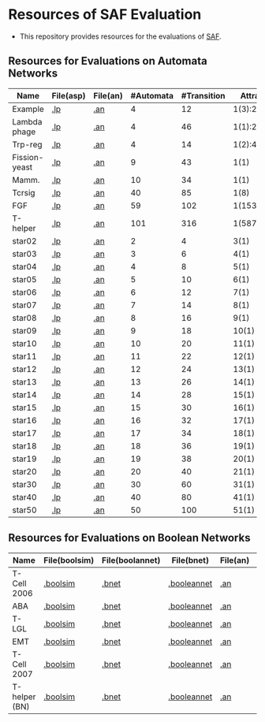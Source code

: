 # Resources of SAF Evaluation

- This repository provides resources for the evaluations of [SAF](https://github.com/TakehideSoh/SAF).

## Resources for Evaluations on Automata Networks

| Name|File(asp)|File(an)|#Automata|#Transition|Attractors|ASP|SAF(S)|SAF(E) |
| ---|---|---|---|---|---|---|---|--- |
| Example|[.lp](/exp-automata-network/benchmark/toy-ex2.lp)|[.an](/exp-automata-network/benchmark/toy-ex2.an)|4|12|1(3):2(1):4(1)|[asp](exp-automata-network/result/toy-ex2.lp.k_4.anSolverAsp221027.time10800.log)|[SAF(S)](exp-automata-network/result/toy-ex2.an.k_4.saf230420-16h03m-sat4j.time10800.log)|[SAF(E)](exp-automata-network/result/toy-ex2.an.k_4.saf230420-16h03m-sat4j.time10800.log) |
| Lambda phage|[.lp](/exp-automata-network/benchmark/lambda-phage.lp)|[.an](/exp-automata-network/benchmark/lambda-phage.an)|4|46|1(1):2(1)|[asp](exp-automata-network/result/lambda-phage.lp.k_2.anSolverAsp221027.time10800.log)|[SAF(S)](exp-automata-network/result/lambda-phage.an.k_2.saf230420-16h03m-sat4j.time10800.log)|[SAF(E)](exp-automata-network/result/lambda-phage.an.k_2.saf230420-16h03m-sat4j.time10800.log) |
| Trp-reg|[.lp](/exp-automata-network/benchmark/Trp_reg.lp)|[.an](/exp-automata-network/benchmark/Trp_reg.an)|4|14|1(2):4(1)|[asp](exp-automata-network/result/Trp_reg.lp.k_4.anSolverAsp221027.time10800.log)|[SAF(S)](exp-automata-network/result/Trp_reg.an.k_4.saf230420-16h03m-sat4j.time10800.log)|[SAF(E)](exp-automata-network/result/Trp_reg.an.k_4.saf230420-16h03m-sat4j.time10800.log) |
| Fission-yeast|[.lp](/exp-automata-network/benchmark/fisson-yeast.lp)|[.an](/exp-automata-network/benchmark/fisson-yeast.an)|9|43|1(1)|[asp](exp-automata-network/result/fisson-yeast.lp.k_1.anSolverAsp221027.time10800.log)|[SAF(S)](exp-automata-network/result/fisson-yeast.an.k_1.saf230420-16h03m-sat4j.time10800.log)|[SAF(E)](exp-automata-network/result/fisson-yeast.an.k_1.saf230420-16h03m-sat4j.time10800.log) |
| Mamm.|[.lp](/exp-automata-network/benchmark/mammalian.lp)|[.an](/exp-automata-network/benchmark/mammalian.an)|10|34|1(1)|[asp](exp-automata-network/result/mammalian.lp.k_1.anSolverAsp221027.time10800.log)|[SAF(S)](exp-automata-network/result/mammalian.an.k_1.saf230420-16h03m-sat4j.time10800.log)|[SAF(E)](exp-automata-network/result/mammalian.an.k_1.saf230420-16h03m-bddcadical.time10800.log) |
| Tcrsig|[.lp](/exp-automata-network/benchmark/tcrsig40.lp)|[.an](/exp-automata-network/benchmark/tcrsig40.an)|40|85|1(8)|[asp](exp-automata-network/result/tcrsig40.lp.k_1.anSolverAsp221027.time10800.log)|[SAF(S)](exp-automata-network/result/tcrsig40.an.k_1.saf230420-16h03m-sat4j.time10800.log)|[SAF(E)](exp-automata-network/result/tcrsig40.an.k_1.saf230420-16h03m-bddcadical.time10800.log) |
| FGF|[.lp](/exp-automata-network/benchmark/FGF_pathway.lp)|[.an](/exp-automata-network/benchmark/FGF_pathway.an)|59|102|1(1536)|[asp](exp-automata-network/result/FGF_pathway.lp.k_1.anSolverAsp221027.time10800.log)|[SAF(S)](exp-automata-network/result/FGF_pathway.an.k_1.saf230420-16h03m-sat4j.time10800.log)|[SAF(E)](exp-automata-network/result/FGF_pathway.an.k_1.saf230420-16h03m-sat4j.time10800.log) |
| T-helper|[.lp](/exp-automata-network/benchmark/frontiers-th.lp)|[.an](/exp-automata-network/benchmark/frontiers-th.an)|101|316|1(5875504)|[asp](exp-automata-network/result/frontiers-th.lp.k_1.anSolverAsp221027.time10800.log.gz)|[SAF(S)](exp-automata-network/result/frontiers-th.an.k_1.saf230420-16h03m-sat4j.time10800.log.gz)|[SAF(E)](exp-automata-network/result/frontiers-th.an.k_1.saf230420-16h03m-bddcadical.time10800.log.gz) |
| star02|[.lp](/exp-automata-network/benchmark/star02.lp)|[.an](/exp-automata-network/benchmark/star02.an)|2|4|3(1)|[asp](exp-automata-network/result/star02.lp.k_4.anSolverAsp221027.time10800.log)|[SAF(S)](exp-automata-network/result/star02.an.k_3.saf230420-16h03m-sat4j.time10800.log)|[SAF(E)](exp-automata-network/result/star02.an.k_3.saf230420-16h03m-bddcadical.time10800.log) |
| star03|[.lp](/exp-automata-network/benchmark/star03.lp)|[.an](/exp-automata-network/benchmark/star03.an)|3|6|4(1)|[asp](exp-automata-network/result/star03.lp.k_6.anSolverAsp221027.time10800.log)|[SAF(S)](exp-automata-network/result/star03.an.k_4.saf230420-16h03m-sat4j.time10800.log)|[SAF(E)](exp-automata-network/result/star03.an.k_4.saf230420-16h03m-sat4j.time10800.log) |
| star04|[.lp](/exp-automata-network/benchmark/star04.lp)|[.an](/exp-automata-network/benchmark/star04.an)|4|8|5(1)|[asp](exp-automata-network/result/star04.lp.k_8.anSolverAsp221027.time10800.log)|[SAF(S)](exp-automata-network/result/star04.an.k_5.saf230420-16h03m-sat4j.time10800.log)|[SAF(E)](exp-automata-network/result/star04.an.k_5.saf230420-16h03m-bddcadical.time10800.log) |
| star05|[.lp](/exp-automata-network/benchmark/star05.lp)|[.an](/exp-automata-network/benchmark/star05.an)|5|10|6(1)|[asp](exp-automata-network/result/star05.lp.k_10.anSolverAsp221027.time10800.log)|[SAF(S)](exp-automata-network/result/star05.an.k_6.saf230420-16h03m-sat4j.time10800.log)|[SAF(E)](exp-automata-network/result/star05.an.k_6.saf230420-16h03m-bddcadical.time10800.log) |
| star06|[.lp](/exp-automata-network/benchmark/star06.lp)|[.an](/exp-automata-network/benchmark/star06.an)|6|12|7(1)|[asp](exp-automata-network/result/star06.lp.k_12.anSolverAsp221027.time10800.log)|[SAF(S)](exp-automata-network/result/star06.an.k_7.saf230420-16h03m-sat4j.time10800.log)|[SAF(E)](exp-automata-network/result/star06.an.k_7.saf230420-16h03m-sat4j.time10800.log) |
| star07|[.lp](/exp-automata-network/benchmark/star07.lp)|[.an](/exp-automata-network/benchmark/star07.an)|7|14|8(1)|[asp](exp-automata-network/result/star07.lp.k_14.anSolverAsp221027.time10800.log)|[SAF(S)](exp-automata-network/result/star07.an.k_8.saf230420-16h03m-sat4j.time10800.log)|[SAF(E)](exp-automata-network/result/star07.an.k_8.saf230420-16h03m-bddcadical.time10800.log) |
| star08|[.lp](/exp-automata-network/benchmark/star08.lp)|[.an](/exp-automata-network/benchmark/star08.an)|8|16|9(1)|[asp](exp-automata-network/result/star08.lp.k_16.anSolverAsp221027.time10800.log)|[SAF(S)](exp-automata-network/result/star08.an.k_9.saf230420-16h03m-sat4j.time10800.log)|[SAF(E)](exp-automata-network/result/star08.an.k_9.saf230420-16h03m-bddcadical.time10800.log) |
| star09|[.lp](/exp-automata-network/benchmark/star09.lp)|[.an](/exp-automata-network/benchmark/star09.an)|9|18|10(1)|[asp](exp-automata-network/result/star09.lp.k_18.anSolverAsp221027.time10800.log)|[SAF(S)](exp-automata-network/result/star09.an.k_10.saf230420-16h03m-sat4j.time10800.log)|[SAF(E)](exp-automata-network/result/star09.an.k_10.saf230420-16h03m-bddcadical.time10800.log) |
| star10|[.lp](/exp-automata-network/benchmark/star10.lp)|[.an](/exp-automata-network/benchmark/star10.an)|10|20|11(1)|[asp](exp-automata-network/result/star10.lp.k_20.anSolverAsp221027.time10800.log)|[SAF(S)](exp-automata-network/result/star10.an.k_11.saf230420-16h03m-sat4j.time10800.log)|[SAF(E)](exp-automata-network/result/star10.an.k_11.saf230420-16h03m-sat4j.time10800.log) |
| star11|[.lp](/exp-automata-network/benchmark/star11.lp)|[.an](/exp-automata-network/benchmark/star11.an)|11|22|12(1)|[asp](exp-automata-network/result/star11.lp.k_22.anSolverAsp221027.time10800.log)|[SAF(S)](exp-automata-network/result/star11.an.k_12.saf230420-16h03m-sat4j.time10800.log)|[SAF(E)](exp-automata-network/result/star11.an.k_12.saf230420-16h03m-bddcadical.time10800.log) |
| star12|[.lp](/exp-automata-network/benchmark/star12.lp)|[.an](/exp-automata-network/benchmark/star12.an)|12|24|13(1)|[asp](exp-automata-network/result/star12.lp.k_24.anSolverAsp221027.time10800.log)|[SAF(S)](exp-automata-network/result/star12.an.k_13.saf230420-16h03m-sat4j.time10800.log)|[SAF(E)](exp-automata-network/result/star12.an.k_13.saf230420-16h03m-bddcadical.time10800.log) |
| star13|[.lp](/exp-automata-network/benchmark/star13.lp)|[.an](/exp-automata-network/benchmark/star13.an)|13|26|14(1)|[asp](exp-automata-network/result/star13.lp.k_26.anSolverAsp221027.time10800.log)|[SAF(S)](exp-automata-network/result/star13.an.k_14.saf230420-16h03m-sat4j.time10800.log)|[SAF(E)](exp-automata-network/result/star13.an.k_14.saf230420-16h03m-bddcadical.time10800.log) |
| star14|[.lp](/exp-automata-network/benchmark/star14.lp)|[.an](/exp-automata-network/benchmark/star14.an)|14|28|15(1)|[asp](exp-automata-network/result/star14.lp.k_28.anSolverAsp221027.time10800.log)|[SAF(S)](exp-automata-network/result/star14.an.k_15.saf230420-16h03m-sat4j.time10800.log)|[SAF(E)](exp-automata-network/result/star14.an.k_15.saf230420-16h03m-sat4j.time10800.log) |
| star15|[.lp](/exp-automata-network/benchmark/star15.lp)|[.an](/exp-automata-network/benchmark/star15.an)|15|30|16(1)|[asp](exp-automata-network/result/star15.lp.k_30.anSolverAsp221027.time10800.log)|[SAF(S)](exp-automata-network/result/star15.an.k_16.saf230420-16h03m-sat4j.time10800.log)|[SAF(E)](exp-automata-network/result/star15.an.k_16.saf230420-16h03m-bddcadical.time10800.log) |
| star16|[.lp](/exp-automata-network/benchmark/star16.lp)|[.an](/exp-automata-network/benchmark/star16.an)|16|32|17(1)|[asp](exp-automata-network/result/star16.lp.k_32.anSolverAsp221027.time10800.log)|[SAF(S)](exp-automata-network/result/star16.an.k_17.saf230420-16h03m-sat4j.time10800.log)|[SAF(E)](exp-automata-network/result/star16.an.k_17.saf230420-16h03m-bddcadical.time10800.log) |
| star17|[.lp](/exp-automata-network/benchmark/star17.lp)|[.an](/exp-automata-network/benchmark/star17.an)|17|34|18(1)|[asp](exp-automata-network/result/star17.lp.k_34.anSolverAsp221027.time10800.log)|[SAF(S)](exp-automata-network/result/star17.an.k_18.saf230420-16h03m-sat4j.time10800.log)|[SAF(E)](exp-automata-network/result/star17.an.k_18.saf230420-16h03m-bddcadical.time10800.log) |
| star18|[.lp](/exp-automata-network/benchmark/star18.lp)|[.an](/exp-automata-network/benchmark/star18.an)|18|36|19(1)|[asp](exp-automata-network/result/star18.lp.k_36.anSolverAsp221027.time10800.log)|[SAF(S)](exp-automata-network/result/star18.an.k_19.saf230420-16h03m-sat4j.time10800.log)|[SAF(E)](exp-automata-network/result/star18.an.k_19.saf230420-16h03m-bddcadical.time10800.log) |
| star19|[.lp](/exp-automata-network/benchmark/star19.lp)|[.an](/exp-automata-network/benchmark/star19.an)|19|38|20(1)|[asp](exp-automata-network/result/star19.lp.k_38.anSolverAsp221027.time10800.log)|[SAF(S)](exp-automata-network/result/star19.an.k_20.saf230420-16h03m-sat4j.time10800.log)|[SAF(E)](exp-automata-network/result/star19.an.k_20.saf230420-16h03m-bddcadical.time10800.log) |
| star20|[.lp](/exp-automata-network/benchmark/star20.lp)|[.an](/exp-automata-network/benchmark/star20.an)|20|40|21(1)|[asp](exp-automata-network/result/star20.lp.k_40.anSolverAsp221027.time10800.log)|[SAF(S)](exp-automata-network/result/star20.an.k_21.saf230420-16h03m-sat4j.time10800.log)|[SAF(E)](exp-automata-network/result/star20.an.k_21.saf230420-16h03m-sat4j.time10800.log) |
| star30|[.lp](/exp-automata-network/benchmark/star30.lp)|[.an](/exp-automata-network/benchmark/star30.an)|30|60|31(1)|[asp](exp-automata-network/result/star30.lp.k_60.anSolverAsp221027.time10800.log)|[SAF(S)](exp-automata-network/result/star30.an.k_31.saf230420-16h03m-sat4j.time10800.log)|[SAF(E)](exp-automata-network/result/star30.an.k_31.saf230420-16h03m-sat4j.time10800.log) |
| star40|[.lp](/exp-automata-network/benchmark/star40.lp)|[.an](/exp-automata-network/benchmark/star40.an)|40|80|41(1)|[asp](exp-automata-network/result/star40.lp.k_80.anSolverAsp221027.time10800.log)|[SAF(S)](exp-automata-network/result/star40.an.k_41.saf230420-16h03m-sat4j.time10800.log)|[SAF(E)](exp-automata-network/result/star40.an.k_41.saf230420-16h03m-bddcadical.time10800.log) |
| star50|[.lp](/exp-automata-network/benchmark/star50.lp)|[.an](/exp-automata-network/benchmark/star50.an)|50|100|51(1)|[asp](exp-automata-network/result/star50.lp.k_100.anSolverAsp221027.time10800.log)|[SAF(S)](exp-automata-network/result/star50.an.k_51.saf230420-16h03m-sat4j.time10800.log)|[SAF(E)](exp-automata-network/result/star50.an.k_51.saf230420-16h03m-bddcadical.time10800.log) |



## Resources for Evaluations on Boolean Networks

| Name|File(boolsim)|File(boolannet)|File(bnet)|File(an)|#Var|Boolsim|Cabean|Pyboolnet|Pystablemotifs|SAF(S)|SAF(E) |
| ---|---|---|---|---|---|---|---|---|---|---|--- |
| T-Cell 2006|[.boolsim](/exp-boolean-network/2691_T-Cell_Signaling_2006booleannet.bnet.boolsim)|[.bnet](/exp-boolean-network/2691_T-Cell_Signaling_2006booleannet.bnet)|[.booleannet](/exp-boolean-network/2691_T-Cell_Signaling_2006.booleannet)|[.an](/exp-boolean-network/2691_T-Cell_Signaling_2006.booleannet.an)|40|[boolsim](exp-boolean-network/result/2691_T-Cell_Signaling_2006.booleannet.bnet.boolsim.k_1800.boolSim.time2400.log)|[cabean](exp-boolean-network/result/2691_T-Cell_Signaling_2006.booleannet.bnet.k_1800.cabean201.time2400.log)|[pyboolnet](exp-boolean-network/result/2691_T-Cell_Signaling_2006.booleannet.bnet.k_1800.pyboolnet230402-22h42m.time2400.log)|[pystablemotifs](exp-boolean-network/result/2691_T-Cell_Signaling_2006.booleannet.bnet.k_1800.pystablemotif230402-22h50m.time2400.log)|[SAF(S)](exp-boolean-network/result/2691_T-Cell_Signaling_2006.booleannet.an.k_1800.saf230420-16h03m-sat4j.time2400.log)|[SAF(E)](exp-boolean-network/result/2691_T-Cell_Signaling_2006.booleannet.an.k_1800.saf230420-16h03m-bddcadical.time2400.log) |
| ABA|[.boolsim](/exp-boolean-network/2161_Guard_Cell_Abscisic_Acid_Signalingbooleannet.bnet.boolsim)|[.bnet](/exp-boolean-network/2161_Guard_Cell_Abscisic_Acid_Signalingbooleannet.bnet)|[.booleannet](/exp-boolean-network/2161_Guard_Cell_Abscisic_Acid_Signaling.booleannet)|[.an](/exp-boolean-network/2161_Guard_Cell_Abscisic_Acid_Signaling.booleannet.an)|44|[boolsim](exp-boolean-network/result/2161_Guard_Cell_Abscisic_Acid_Signaling.booleannet.bnet.boolsim.k_1800.boolSim.time2400.log)|[cabean](exp-boolean-network/result/2161_Guard_Cell_Abscisic_Acid_Signaling.booleannet.bnet.k_1800.cabean201.time2400.log)|[pyboolnet](exp-boolean-network/result/2161_Guard_Cell_Abscisic_Acid_Signaling.booleannet.bnet.k_1800.pyboolnet230402-22h42m.time2400.log)|[pystablemotifs](exp-boolean-network/result/2161_Guard_Cell_Abscisic_Acid_Signaling.booleannet.bnet.k_1800.pystablemotif230402-22h50m.time2400.log)|[SAF(S)](exp-boolean-network/result/2161_Guard_Cell_Abscisic_Acid_Signaling.booleannet.an.k_1800.saf230420-16h03m-sat4j.time2400.log)|[SAF(E)](exp-boolean-network/result/2161_Guard_Cell_Abscisic_Acid_Signaling.booleannet.an.k_1800.saf230420-16h03m-bddcadical.time2400.log) |
| T-LGL|[.boolsim](/exp-boolean-network/2176_T-LGL_Survival_Network_2008booleannet.bnet.boolsim)|[.bnet](/exp-boolean-network/2176_T-LGL_Survival_Network_2008booleannet.bnet)|[.booleannet](/exp-boolean-network/2176_T-LGL_Survival_Network_2008.booleannet)|[.an](/exp-boolean-network/2176_T-LGL_Survival_Network_2008.booleannet.an)|61|[boolsim](exp-boolean-network/result/2176_T-LGL_Survival_Network_2008.booleannet.bnet.boolsim.k_1800.boolSim.time2400.log)|[cabean](exp-boolean-network/result/2176_T-LGL_Survival_Network_2008.booleannet.bnet.k_1800.cabean201.time2400.log)|[pyboolnet](exp-boolean-network/result/2176_T-LGL_Survival_Network_2008.booleannet.bnet.k_1800.pyboolnet230402-22h42m.time2400.log)|[pystablemotifs](exp-boolean-network/result/2176_T-LGL_Survival_Network_2008.booleannet.bnet.k_1800.pystablemotif230402-22h50m.time2400.log)|[SAF(S)](exp-boolean-network/result/2176_T-LGL_Survival_Network_2008.booleannet.an.k_1800.saf230420-16h03m-sat4j.time2400.log)|[SAF(E)](exp-boolean-network/result/2176_T-LGL_Survival_Network_2008.booleannet.an.k_1800.saf230420-16h03m-bddcadical.time2400.log) |
| EMT|[.boolsim](/exp-boolean-network/EMTbooleannet.bnet.boolsim)|[.bnet](/exp-boolean-network/EMTbooleannet.bnet)|[.booleannet](/exp-boolean-network/EMT.booleannet)|[.an](/exp-boolean-network/EMT.booleannet.an)|69|[boolsim](exp-boolean-network/result/EMT.booleannet.bnet.boolsim.k_1800.boolSim.time2400.log)|[cabean](exp-boolean-network/result/EMT.booleannet.bnet.k_1800.cabean201.time2400.log)|[pyboolnet](exp-boolean-network/result/EMT.booleannet.bnet.k_1800.pyboolnet230402-22h42m.time2400.log)|[pystablemotifs](exp-boolean-network/result/EMT.booleannet.bnet.k_1800.pystablemotif230402-22h50m.time2400.log)|[SAF(S)](exp-boolean-network/result/EMT.booleannet.an.k_1800.saf230420-16h03m-sat4j.time2400.log)|[SAF(E)](exp-boolean-network/result/EMT.booleannet.an.k_1800.saf230420-16h03m-bddcadical.time2400.log) |
| T-Cell 2007|[.boolsim](/exp-boolean-network/2171_T_Cell_Receptor_Signalingbooleannet.bnet.boolsim)|[.bnet](/exp-boolean-network/2171_T_Cell_Receptor_Signalingbooleannet.bnet)|[.booleannet](/exp-boolean-network/2171_T_Cell_Receptor_Signaling.booleannet)|[.an](/exp-boolean-network/2171_T_Cell_Receptor_Signaling.booleannet.an)|101|[boolsim](exp-boolean-network/result/2171_T_Cell_Receptor_Signaling.booleannet.bnet.boolsim.k_1800.boolSim.time2400.log)|[cabean](exp-boolean-network/result/2171_T_Cell_Receptor_Signaling.booleannet.bnet.k_1800.cabean201.time2400.log)|[pyboolnet](exp-boolean-network/result/2171_T_Cell_Receptor_Signaling.booleannet.bnet.k_1800.pyboolnet230402-22h42m.time2400.log)|[pystablemotifs](exp-boolean-network/result/2171_T_Cell_Receptor_Signaling.booleannet.bnet.k_1800.pystablemotif230402-22h50m.time2400.log)|[SAF(S)](exp-boolean-network/result/2171_T_Cell_Receptor_Signaling.booleannet.an.k_1800.saf230420-16h03m-sat4j.time2400.log)|[SAF(E)](exp-boolean-network/result/2171_T_Cell_Receptor_Signaling.booleannet.an.k_1800.saf230420-16h03m-bddcadical.time2400.log) |
| T-helper (BN)|[.boolsim](/exp-boolean-network/jaoude_thdiffbooleannet.bnet.boolsim)|[.bnet](/exp-boolean-network/jaoude_thdiffbooleannet.bnet)|[.booleannet](/exp-boolean-network/jaoude_thdiff.booleannet)|[.an](/exp-boolean-network/jaoude_thdiff.booleannet.an)|103|[boolsim](exp-boolean-network/result_t-helper/jaoude_thdiff.bnet.boolsim.k_1800.boolSim.time2400.log)|[cabean](exp-boolean-network/result_t-helper/jaoude_thdiff.bnet.k_1800.cabean201.time2400.log)|[pyboolnet](exp-boolean-network/result_t-helper/jaoude_thdiff.bnet.k_1800.pyboolnet230402-22h42m.time2400.log)|[pystablemotifs](exp-boolean-network/result_t-helper/jaoude_thdiff.bnet.k_1800.pystablemotif230402-22h50m.time2400.log)|[SAF(S)](exp-boolean-network/result_t-helper/jaoude_thdiff.bnet.booleannet.an.k_1800.saf230420-16h03m-sat4j.time2400.log.gz)|[SAF(E)](exp-boolean-network/result_t-helper/jaoude_thdiff.bnet.booleannet.an.k_1800.saf230420-16h03m-bddcadical.time2400.log.gz) |
